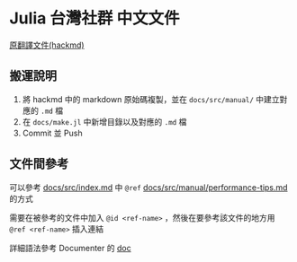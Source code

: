 # Julia 台灣社群 中文文件

[原翻譯文件(hackmd)](https://hackmd.io/c/r106dSpkb)

## 搬運說明

1. 將 hackmd 中的 markdown 原始碼複製，並在 `docs/src/manual/` 中建立對應的 `.md` 檔
2. 在 `docs/make.jl` 中新增目錄以及對應的 `.md` 檔
3. Commit 並 Push

## 文件間參考

可以參考 [docs/src/index.md](docs/src/index.md) 中 `@ref` [docs/src/manual/performance-tips.md](docs/src/manual/performance-tips.md) 的方式

需要在被參考的文件中加入 `@id <ref-name>` ，然後在要參考該文件的地方用 `@ref <ref-name>` 插入連結

詳細語法參考 Documenter 的 [doc](https://juliadocs.github.io/Documenter.jl/stable/man/syntax/#@ref-link-1)
